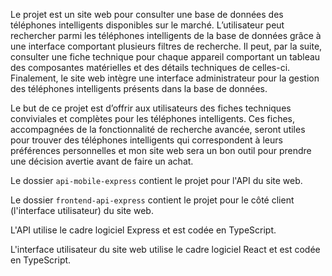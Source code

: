 Le projet est un site web pour consulter une base de données des téléphones intelligents disponibles sur le marché. L’utilisateur peut rechercher parmi les téléphones intelligents de la base de données grâce à une interface comportant plusieurs filtres de recherche. Il peut, par la suite, consulter une fiche technique pour chaque appareil comportant un tableau des composantes matérielles et des détails techniques de celles-ci. Finalement, le site web intègre une interface administrateur pour la gestion des téléphones intelligents présents dans la base de données.

Le but de ce projet est d’offrir aux utilisateurs des fiches techniques conviviales et complètes pour les téléphones intelligents. Ces fiches, accompagnées de la fonctionnalité de recherche avancée, seront utiles pour trouver des téléphones intelligents qui correspondent à leurs préférences personnelles et mon site web sera un bon outil pour prendre une décision avertie avant de faire un achat.

Le dossier `api-mobile-express` contient le projet pour l'API du site web.

Le dossier `frontend-api-express` contient le projet pour le côté client (l'interface utilisateur) du site web.

L'API utilise le cadre logiciel Express et est codée en TypeScript.

L'interface utilisateur du site web utilise le cadre logiciel React et est codée en TypeScript.